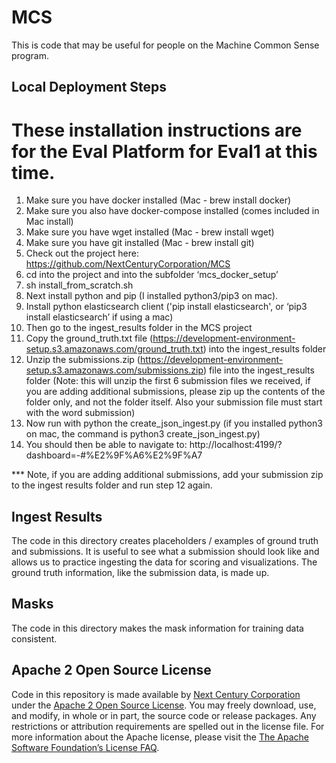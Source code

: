 # MCS

This is code that may be useful for people on the Machine Common Sense
program.

##  Local Deployment Steps

# These installation instructions are for the Eval Platform for Eval1 at this time.

 1. Make sure you have docker installed (Mac - brew install docker)
 2. Make sure you also have docker-compose installed (comes included in Mac install)
 3. Make sure you have wget installed (Mac - brew install wget)
 4. Make sure you have git installed (Mac - brew install git)
 5. Check out the project here:  https://github.com/NextCenturyCorporation/MCS
 6. cd into the project and into the subfolder ‘mcs_docker_setup’
 7. sh install_from_scratch.sh
 8. Next install python and pip (I installed python3/pip3 on mac). 
 9. Install python elasticsearch client ('pip install elasticsearch', or ‘pip3 install elasticsearch’ if using a mac)
10. Then go to the ingest_results folder in the MCS project
11. Copy the ground_truth.txt file (https://development-environment-setup.s3.amazonaws.com/ground_truth.txt) into the ingest_results folder
12. Unzip the submissions.zip (https://development-environment-setup.s3.amazonaws.com/submissions.zip) file into the ingest_results folder (Note:  this will unzip the first 6 submission files we received, if you are adding additional submissions, please zip up the contents of the folder only, and not the folder itself.  Also your submission file must start with the word submission) 
13. Now run with python the create_json_ingest.py (if you installed python3 on mac, the command is python3 create_json_ingest.py)
14. You should then be able to navigate to:  http://localhost:4199/?dashboard=-#%E2%9F%A6%E2%9F%A7

*** Note, if you are adding additional submissions, add your submission zip to the ingest results folder and run step 12 again.

## Ingest Results

The code in this directory creates placeholders / examples of ground
truth and submissions.  It is useful to see what a submission should
look like and allows us to practice ingesting the data for scoring and
visualizations.  The ground truth information, like the submission
data, is made up.

## Masks

The code in this directory makes the mask information for training
data consistent.


## Apache 2 Open Source License

Code in this repository is made available by [Next Century
Corporation][1] under the [Apache 2 Open Source License][2].  You may
freely download, use, and modify, in whole or in part, the source code
or release packages. Any restrictions or attribution requirements are
spelled out in the license file.  For more information about the
Apache license, please visit the [The Apache Software Foundation’s
License FAQ][3].

[1]: http://www.nextcentury.com
[2]: http://www.apache.org/licenses/LICENSE-2.0.txt
[3]: http://www.apache.org/foundation/license-faq.html
